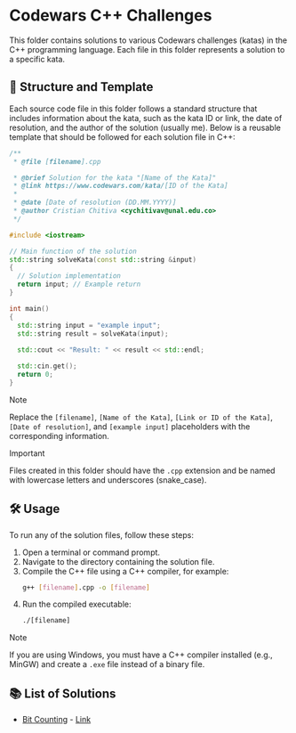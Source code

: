 # Codewars C++ Challenges

This folder contains solutions to various Codewars challenges (katas) in the C++ programming language. Each file in this folder represents a solution to a specific kata.

## 📂 Structure and Template

Each source code file in this folder follows a standard structure that includes information about the kata, such as the kata ID or link, the date of resolution, and the author of the solution (usually me). Below is a reusable template that should be followed for each solution file in C++:

```cpp
/**
 * @file [filename].cpp

 * @brief Solution for the kata "[Name of the Kata]"
 * @link https://www.codewars.com/kata/[ID of the Kata]
 *
 * @date [Date of resolution (DD.MM.YYYY)]
 * @author Cristian Chitiva <cychitivav@unal.edu.co>
 */

#include <iostream>

// Main function of the solution
std::string solveKata(const std::string &input)
{
  // Solution implementation
  return input; // Example return
}

int main()
{
  std::string input = "example input";
  std::string result = solveKata(input);
  
  std::cout << "Result: " << result << std::endl;

  std::cin.get();
  return 0;
}
```

> [!NOTE] 
> Replace the `[filename]`, `[Name of the Kata]`, `[Link or ID of the Kata]`, `[Date of resolution]`, and `[example input]` placeholders with the corresponding information.

> [!IMPORTANT]
> Files created in this folder should have the `.cpp` extension and be named with lowercase letters and underscores (snake_case).

## :hammer_and_wrench: Usage
To run any of the solution files, follow these steps:

1. Open a terminal or command prompt.
2. Navigate to the directory containing the solution file.
3. Compile the C++ file using a C++ compiler, for example:
    ```bash
    g++ [filename].cpp -o [filename]
    ```
4. Run the compiled executable:
    ```bash
    ./[filename]
    ```

> [!NOTE]
> If you are using Windows, you must have a C++ compiler installed (e.g., MinGW) and create a `.exe` file instead of a binary file.

## 📚 List of Solutions

- [Bit Counting](count_bits.cpp) - [Link](https://www.codewars.com/kata/526571aae218b8ee490006f4)
